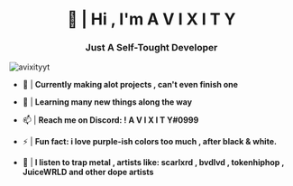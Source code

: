 <h1 align="center">👋 | Hi , I'm A V I X I T Y</h1>
<h3 align="center">Just A Self-Tought Developer</h3>

<p align="left"> <img src="https://komarev.com/ghpvc/?username=avixityyt" alt="avixityyt" /> </p>

- 🔭 | **Currently making alot projects , can't even finish one**

- 🌱 | **Learning many new things along the way**

- 📫 | **Reach me on Discord: ! A V I X I T Y#0999**

- ⚡ | **Fun fact: i love purple-ish colors too much , after black & white.**

- 🎵 | **I listen to trap metal , artists like: scarlxrd , bvdlvd , tokenhiphop , JuiceWRLD and other dope artists**


